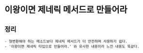 # 이왕이면 제네릭 메서드로 만들어라

## 정리
    - 형변환해야 하는 메소드보다 제네릭 메서드가 더 안전하며 사용하기 쉽다.
    - '이왕이면 제네릭 타입으로 만들어라.' 와 유사한 내용이라 느낀 내용도 똑같다.